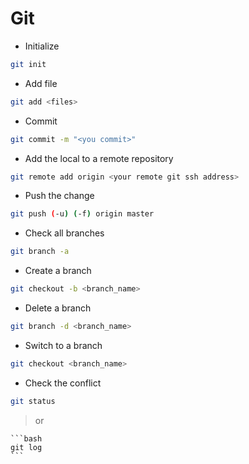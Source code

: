 # Git

* Initialize
```bash
git init
```

* Add file
```bash
git add <files>
```

* Commit
```bash
git commit -m "<you commit>"
```

* Add the local to a remote repository
```bash
git remote add origin <your remote git ssh address>
```
* Push the change
```bash
git push (-u) (-f) origin master
```

* Check all branches
```bash
git branch -a
```

* Create a branch
```bash
git checkout -b <branch_name>
```

* Delete a branch
```bash
git branch -d <branch_name>
```

* Switch to a branch
```bash
git checkout <branch_name>
```

* Check the conflict
```bash
git status
```
> or

	```bash
	git log
	```